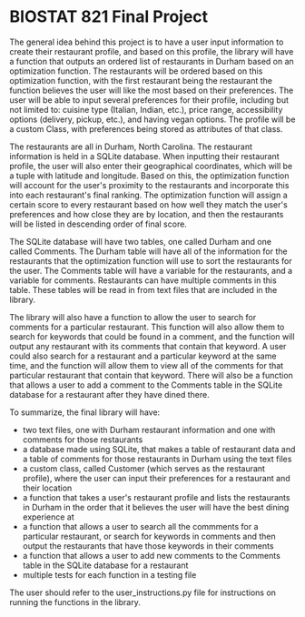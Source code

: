 # BIOSTAT 821 Final Project

The general idea behind this project is to have a user input information to create their restaurant profile, and based on this profile,
the library will have a function that outputs an ordered list of restaurants in Durham based on an optimization function. The restaurants will
be ordered based on this optimization function, with the first restaurant being the restaurant the function believes the user will like the most 
based on their preferences. The user will be able to input several preferences for their profile, including but not limited to: cuisine type 
(Italian, Indian, etc.), price range, accessibility options (delivery, pickup, etc.), and having vegan options. The profile will
be a custom Class, with preferences being stored as attributes of that class.

The restaurants are all in Durham, North Carolina. The restaurant information is held in a SQLite database. When inputting their restaurant profile, the user will also enter their geographical coordinates, which 
will be a tuple with latitude and longitude. Based on this, the optimization function will account for the user's proximity to the restaurants and incorporate this into each restaurant's final ranking. The optimization function will assign a certain score to every restaurant based on how well they match the user's preferences and how close they are by location, and then the restaurants will be listed in descending order of final score.

The SQLite database will have two tables, one called Durham and one called Comments. The Durham table will have all of the information for the restaurants that the optimization function will use to sort the restaurants for the user. The Comments table will have a variable for the restaurants, and a variable for comments. Restaurants can have multiple comments in this table. These tables will be read in from text files that are included in the library.

The library will also have a function to allow the user to search for comments for a particular restaurant. This function will also allow them to search for keywords that could be found in a comment, and the function will output any restaurant with its comments that contain that keyword. A user could also search for a restaurant and a particular keyword at the same time, and the function will allow them to view all of the comments for that particular restaurant that contain that keyword. There will also be a function that allows a user to add a comment to the Comments table in the SQLite database for a restaurant after they have dined there.

To summarize, the final library will have: 
- two text files, one with Durham restaurant information and one with comments for those restaurants
- a database made using SQLite, that makes a table of restaurant data and a table of comments for those restaurants in Durham using the text files
- a custom class, called Customer (which serves as the restaurant profile), where the user can input their preferences for a restaurant and their location
- a function that takes a user's restaurant profile and lists the restaurants in Durham in the order that it believes the user will have the best dining experience at
- a function that allows a user to search all the commments for a particular restaurant, or search for keywords in comments and then output the restaurants that have those keywords in their comments
- a function that allows a user to add new comments to the Comments table in the SQLite database for a restaurant
- multiple tests for each function in a testing file

The user should refer to the user_instructions.py file for instructions on running the functions in the library.
